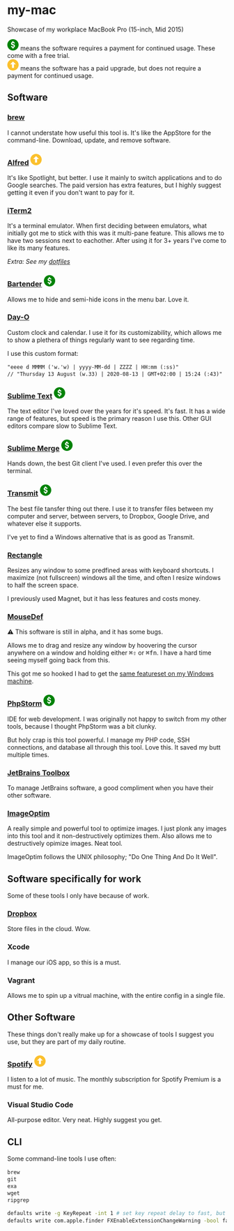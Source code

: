 # my-mac
Showcase of my workplace MacBook Pro (15-inch, Mid 2015)

![Paid][Paid] means the software requires a payment for continued usage. These come with a free trial.\
![Upgrade][Upgrade] means the software has a paid upgrade, but does not require a payment for continued usage.

## Software

### [brew](https://brew.sh/)
I cannot understate how useful this tool is. It's like the AppStore for the command-line. Download, update, and remove software.

### [Alfred](https://www.alfredapp.com/) ![Upgrade][Upgrade]
It's like Spotlight, but better. I use it mainly to switch applications and to do Google searches. The paid version has extra features, but I highly suggest getting it even if you don't want to pay for it.

### [iTerm2](https://iterm2.com/downloads/stable/latest)
It's a terminal emulator. When first deciding between emulators, what initially got me to stick with this was it multi-pane feature. This allows me to have two sessions next to eachother. After using it for 3+ years I've come to like its many features.

*Extra: See my [dotfiles](https://github.com/dotfiIes/vladdeSV)*

### [Bartender](https://www.macbartender.com/Demo/Bartender%203.zip) ![Paid][Paid]
Allows me to hide and semi-hide icons in the menu bar. Love it.

### [Day-O](https://shauninman.com/assets/downloads/Day-3.0.zip)
Custom clock and calendar. I use it for its customizability, which allows me to show a plethera of things regularly want to see regarding time.

I use this custom format:

    "eeee d MMMM ('w.'w) | yyyy-MM-dd | ZZZZ | HH:mm (:ss)"
    // "Thursday 13 August (w.33) | 2020-08-13 | GMT+02:00 | 15:24 (:43)"

### [Sublime Text](https://www.sublimetext.com/) ![Paid][Paid]
The text editor I've loved over the years for it's speed. It's fast. It has a wide range of features, but speed is the primary reason I use this. Other GUI editors compare slow to Sublime Text.

### [Sublime Merge](https://www.sublimemerge.com/) ![Paid][Paid]
Hands down, the best Git client I've used. I even prefer this over the terminal.

### [Transmit](https://panic.com/transmit/) ![Paid][Paid]
The best file tansfer thing out there. I use it to transfer files between my computer and server, between servers, to Dropbox, Google Drive, and whatever else it supports.

I've yet to find a Windows alternative that is as good as Transmit.

### [Rectangle](https://rectangleapp.com/)
Resizes any window to some predfined areas with keyboard shortcuts. I maximize (not fullscreen) windows all the time, and often I resize windows to half the screen space.

I previously used Magnet, but it has less features and costs money.

### [MouseDef](https://github.com/zenangst/MouseDef)
⚠ This software is still in alpha, and it has some bugs.

Allows me to drag and resize any window by hoovering the cursor anywhere on a window and holding either <kbd>⌘</kbd><kbd>⇧</kbd> or <kbd>⌘</kbd><kbd>fn</kbd>. I have a hard time seeing myself going back from this.

This got me so hooked I had to get the [same featureset on my Windows machine](https://github.com/vladdeSV/my-ahk-scripts/blob/master/Scripts/EasyWindowDrag.ahk).

### [PhpStorm](https://www.jetbrains.com/phpstorm/) ![Paid][Paid]
IDE for web development. I was originally not happy to switch from my other tools, because I thought PhpStorm was a bit clunky.

But holy crap is this tool powerful. I manage my PHP code, SSH connections, and database all through this tool. Love this. It saved my butt multiple times.

### [JetBrains Toolbox](https://www.jetbrains.com/toolbox/)
To manage JetBrains software, a good compliment when you have their other software.

### [ImageOptim](https://imageoptim.com/)
A really simple and powerful tool to optimize images. I just plonk any images into this tool and it non-destructively optimizes them. Also allows me to destructively opimize images. Neat tool.

ImageOptim follows the UNIX philosophy; "Do One Thing And Do It Well".

## Software specifically for work
Some of these tools I only have because of work.

### [Dropbox](https://www.dropbox.com/downloading)
Store files in the cloud. Wow.

### Xcode
I manage our iOS app, so this is a must.

### Vagrant
Allows me to spin up a vitrual machine, with the entire config in a single file.

## Other Software

These things don't really make up for a showcase of tools I suggest you use, but they are part of my daily routine.

### [Spotify](https://www.spotify.com/en/download/mac/) ![Upgrade][Upgrade]
I listen to a lot of music. The monthly subscription for Spotify Premium is a must for me.

### Visual Studio Code
All-purpose editor. Very neat. Highly suggest you get.

## CLI
Some command-line tools I use often:
```
brew
git
exa
wget
ripgrep
```
```sh
defaults write -g KeyRepeat -int 1 # set key repeat delay to fast, but not dummy fast
defaults write com.apple.finder FXEnableExtensionChangeWarning -bool false # disable changing extension warnings
```

[Paid]: /resource/paid.svg "Paid software"
[Upgrade]: /resource/upgrade.svg "Free with upgrade"
